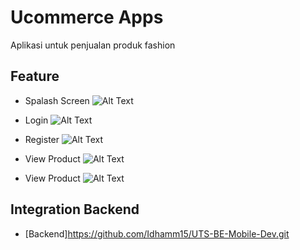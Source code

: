 # Ucommerce Apps
Aplikasi untuk penjualan produk fashion

## Feature
- Spalash Screen
    ![Alt Text](documentations/splash_screen.png)
    
- Login
    ![Alt Text](documentations/login_screen.png)

- Register
    ![Alt Text](documentations/register_screen.png)

- View Product
    ![Alt Text](documentations/product.png)

- View Product
    ![Alt Text](documentations/product2.png)

## Integration Backend
- [Backend]https://github.com/Idhamm15/UTS-BE-Mobile-Dev.git
